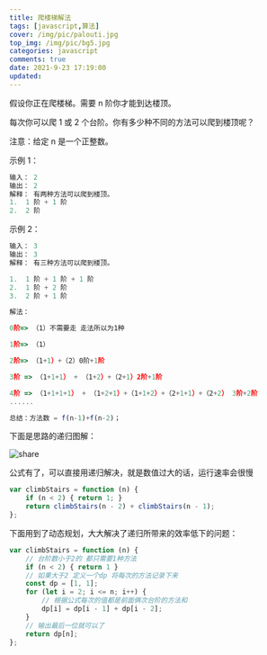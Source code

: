 ```yaml
---
title: 爬楼梯解法
tags: [javascript,算法]
cover: /img/pic/palouti.jpg
top_img: /img/pic/bg5.jpg
categories: javascript
comments: true
date: 2021-9-23 17:19:00
updated:
---
```


假设你正在爬楼梯。需要 n 阶你才能到达楼顶。

每次你可以爬 1 或 2 个台阶。你有多少种不同的方法可以爬到楼顶呢？

注意：给定 n 是一个正整数。

示例 1：

```js
输入： 2
输出： 2
解释： 有两种方法可以爬到楼顶。
1.  1 阶 + 1 阶
2.  2 阶
```


示例 2：

```js
输入： 3
输出： 3
解释： 有三种方法可以爬到楼顶。

1.  1 阶 + 1 阶 + 1 阶
2.  1 阶 + 2 阶
3.  2 阶 + 1 阶
```

```js
解法：

0阶=> （1）不需要走 走法所以为1种

1阶=> （1）

2阶=> （1+1）+（2）0阶+1阶

3阶 => （1+1+1） + （1+2）+（2+1）2阶+1阶

4阶 => （1+1+1+1） + （1+2+1）+（1+1+2）+（2+1+1）+（2+2） 3阶+2阶
......

总结：方法数 = f(n-1)+f(n-2)；
```



下面是思路的递归图解：

![share](/img/pic/palouti.jpg)

公式有了，可以直接用递归解决，就是数值过大的话，运行速率会很慢

```js
var climbStairs = function (n) {
    if (n < 2) { return 1; }
    return climbStairs(n - 2) + climbStairs(n - 1);
};
```

下面用到了动态规划，大大解决了递归所带来的效率低下的问题：

```js
var climbStairs = function (n) {
    // 台阶数小于2的 都只需要1种方法
    if (n < 2) { return 1 }
    // 如果大于2 定义一个dp 将每次的方法记录下来 
    const dp = [1, 1];
    for (let i = 2; i <= n; i++) {
        // 根据公式每次的值都是前面俩次台阶的方法和
        dp[i] = dp[i - 1] + dp[i - 2];
    }
    // 输出最后一位就可以了
    return dp[n];
};
```

